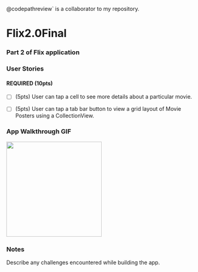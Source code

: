 @codepathreview` is a collaborator to my repository.

# Flix2.0Final
### Part 2 of Flix application 


### User Stories

#### REQUIRED (10pts)
- [ ] (5pts) User can tap a cell to see more details about a particular movie.
- [ ] (5pts) User can tap a tab bar button to view a grid layout of Movie Posters using a CollectionView.



### App Walkthrough GIF




<img src="Yhttp://g.recordit.co/o3JaRw92aE.gif" width=250><br>

### Notes
Describe any challenges encountered while building the app.
